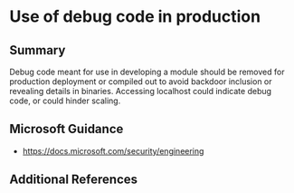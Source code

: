 # Use of debug code in production

## Summary

Debug code meant for use in developing a module should be removed for production deployment or 
compiled out to avoid backdoor inclusion or revealing details in binaries.  Accessing localhost 
could indicate debug code, or could hinder scaling.

## Microsoft Guidance

* https://docs.microsoft.com/security/engineering

## Additional References
